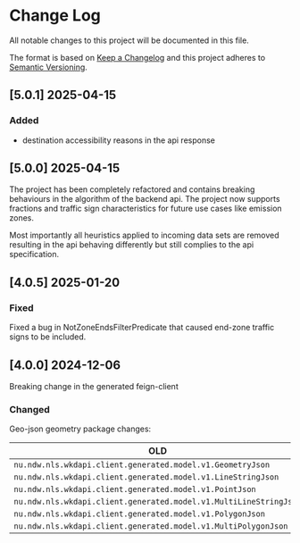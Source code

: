 # Change Log

All notable changes to this project will be documented in this file.

The format is based on [Keep a Changelog](http://keepachangelog.com/)
and this project adheres to [Semantic Versioning](http://semver.org/).
## [5.0.1] 2025-04-15
### Added
- destination accessibility reasons in the api response

## [5.0.0] 2025-04-15
The project has been completely refactored and contains breaking behaviours in the algorithm of the backend api. The project now supports 
fractions and traffic sign characteristics for future use cases like emission zones.

Most importantly all heuristics applied to incoming data sets are removed resulting in the api behaving differently but still complies
to the api specification.

## [4.0.5] 2025-01-20

### Fixed

Fixed a bug in NotZoneEndsFilterPredicate that caused end-zone traffic signs to be included.

## [4.0.0] 2024-12-06

Breaking change in the generated feign-client

### Changed

Geo-json geometry package changes:<br>

| OLD                                                               | NEW                                                     |
|-------------------------------------------------------------------|---------------------------------------------------------|
| `nu.ndw.nls.wkdapi.client.generated.model.v1.GeometryJson`        | `nu.ndw.nls.geojson.geometry.model.GeometryJson`        |
| `nu.ndw.nls.wkdapi.client.generated.model.v1.LineStringJson`      | `nu.ndw.nls.geojson.geometry.model.LineStringJson`      |
| `nu.ndw.nls.wkdapi.client.generated.model.v1.PointJson`           | `nu.ndw.nls.geojson.geometry.model.PointJson`           |
| `nu.ndw.nls.wkdapi.client.generated.model.v1.MultiLineStringJson` | `nu.ndw.nls.geojson.geometry.model.MultiLineStringJson` |
| `nu.ndw.nls.wkdapi.client.generated.model.v1.PolygonJson`         | `nu.ndw.nls.geojson.geometry.model.PolygonJson`         |
| `nu.ndw.nls.wkdapi.client.generated.model.v1.MultiPolygonJson`    | `nu.ndw.nls.geojson.geometry.model.MultiPolygonJson`    |
